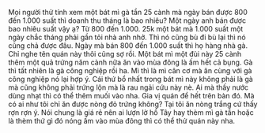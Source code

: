 Mọi người thử tính xem một bát mì gà tần 25 cành mà ngày bán được 800 đến 1.000 suất thì doanh thu tháng là bao nhiêu? Một ngày anh bán được bao nhiêu suất vậy ạ? Từ 800 đến 1.000. 25k một bát mà 1.000 suất một ngày chắc tháng phải gần tỏi nhà anh nhở. Thì nó cũng bù đi bù lại thì nó cũng chả được đâu. Ngày mà bán 800 đến 1.000 suất thì họ hàng nhà gà. Chỉ nghe tên quán này thôi cũng sợ rồi. Một bát mì một đùi này 25 cành thêm một quả trứng năm cành nữa ăn vào mùa đông là ấm hết cả bụng. Gà thì tất nhiên là gà công nghiệp rồi ha. Mì thì là mì cân cơ mà ăn cùng với gà công nghiệp nó lại hợp ý. Cái thứ bổ nhất trong bát mì này không phải là gà mà cũng không phải trứng lộn mà là rau ngải cứu này nè. Ai mà thấy nước dùng nhạt thì có thể thêm muối vào nha. Gia vị quán để hết trên bàn đó. Mà có ai như tôi chỉ ăn được nòng đỏ trứng không? Tại tôi ăn nòng trắng cứ thấy rợn rợn ý. Nói chung là giá rẻ nên ai lượn lờ hồ Tây hay thèm mì gà tần hoặc là thèm thứ gì đó nóng ấm vào mùa đông thì có thể thử quán này nha.